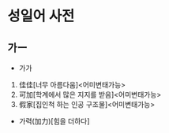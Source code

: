 # 성일어 사전
## 가ー
* 가가
1. 佳佳[너무 아름다움]<어미변태가능>
2. 可加[학계에서 많은 지지를 받음]<어미변태가능>
3. 假﻿家[집인척 하는 인공 구조물]<어미변태가능>






* 가력(加力)[힘을 더하다]
